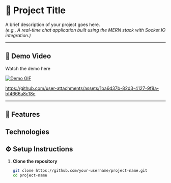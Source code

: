 # 🚀 Project Title

A brief description of your project goes here.  
*(e.g., A real-time chat application built using the MERN stack with Socket.IO integration.)*

---

## 🎥 Demo Video

Watch the demo here

[![Demo GIF](https://your-image-link.com/demo.gif)](https://github.com/user-attachments/assets/bf08e149-b684-4b25-8268-eccd79ada378)

https://github.com/user-attachments/assets/1ba6d37b-82d3-4127-9f8a-bf4666a8c18e



---


## 🎥 Features





## Technologies







## ⚙️ Setup Instructions

1. **Clone the repository**
   ```bash
   git clone https://github.com/your-username/project-name.git
   cd project-name




